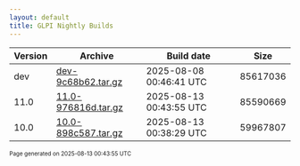 ```yaml
---
layout: default
title: GLPI Nightly Builds
---
```


Version|Archive|Build date|Size
---|---|---|---
dev|[dev-9c68b62.tar.gz](dev-9c68b62.tar.gz)|2025-08-08 00:46:41 UTC|85617036
11.0|[11.0-976816d.tar.gz](11.0-976816d.tar.gz)|2025-08-13 00:43:55 UTC|85590669
10.0|[10.0-898c587.tar.gz](10.0-898c587.tar.gz)|2025-08-13 00:38:29 UTC|59967807

<font size="1">Page generated on 2025-08-13 00:43:55 UTC</font>
